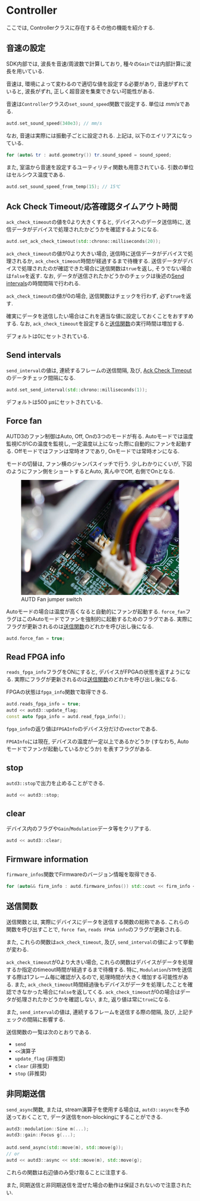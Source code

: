 # Controller

ここでは, Controllerクラスに存在するその他の機能を紹介する.

## 音速の設定

SDK内部では, 波長を音速/周波数で計算しており, 種々の`Gain`では内部計算に波長を用いている.

音速は, 環境によって変わるので適切な値を設定する必要があり, 音速がずれていると, 波長がずれ, 正しく超音波を集束できない可能性がある.

音速は`Controller`クラスの`set_sound_speed`関数で設定する.
単位は$\SI{}{mm/s}$である.

```cpp
autd.set_sound_speed(340e3); // mm/s
```

なお, 音速は実際には振動子ごとに設定される.
上記は, 以下のエイリアスになっている.

```cpp
for (auto& tr : autd.geometry()) tr.sound_speed = sound_speed;
```

また, 室温から音速を設定するユーティリティ関数も用意されている.
引数の単位はセルシウス温度である.

```cpp
autd.set_sound_speed_from_temp(15); // 15℃
```

## Ack Check Timeout/応答確認タイムアウト時間

`ack_check_timeout`の値を0より大きくすると, デバイスへのデータ送信時に, 送信データがデバイスで処理されたかどうかを確認するようになる.

```cpp
autd.set_ack_check_timeout(std::chrono::milliseconds(20));
```

`ack_check_timeout`の値が0より大きい場合, 送信時に送信データがデバイスで処理されるか, `ack_check_timeout`時間が経過するまで待機する.
送信データがデバイスで処理されたのが確認できた場合に送信関数は`true`を返し, そうでない場合は`false`を返す.
なお, データが送信されたかどうかのチェックは後述の[Send intervals](#send-intervals)の時間間隔で行われる.

`ack_check_timeout`の値が0の場合, 送信関数はチェックを行わず, 必ず`true`を返す.

確実にデータを送信したい場合はこれを適当な値に設定しておくことをおすすめする.
なお, `ack_check_timeout`を設定すると[送信関数](#送信関数)の実行時間は増加する.

デフォルトは0にセットされている.

## Send intervals

`send_interval`の値は, 連続するフレームの送信間隔, 及び, [Ack Check Timeout](#ack-check-timeout)のデータチェック間隔になる.

```cpp
autd.set_send_interval(std::chrono::milliseconds(1));
```

デフォルトは$\SI{500}{\text{μ}s}$にセットされている.

## Force fan

AUTD3のファン制御はAuto, Off, Onの3つのモードが有る. Autoモードでは温度監視ICがICの温度を監視し,
一定温度以上になった際に自動的にファンを起動する. Offモードではファンは常時オフであり, Onモードでは常時オンになる.

モードの切替は, ファン横のジャンパスイッチで行う. 少しわかりにくいが, 下図のようにファン側をショートするとAuto, 真ん中でOff, 右側でOnとなる.

<figure>
  <img src="../fig/Users_Manual/fan.jpg"/>
  <figcaption>AUTD Fan jumper switch</figcaption>
</figure>

Autoモードの場合は温度が高くなると自動的にファンが起動する. `force_fan`フラグはこのAutoモードでファンを強制的に起動するためのフラグである.
実際にフラグが更新されるのは[送信関数](#送信関数)のどれかを呼び出し後になる.

```cpp
autd.force_fan = true;
```

## Read FPGA info

`reads_fpga_info`フラグをONにすると, デバイスがFPGAの状態を返すようになる.
実際にフラグが更新されるのは[送信関数](#送信関数)のどれかを呼び出し後になる.

FPGAの状態は`fpga_info`関数で取得できる.

```cpp
autd.reads_fpga_info = true;
autd << autd3::update_flag;
const auto fpga_info = autd.read_fpga_info();
```

`fpga_info`の返り値は`FPGAInfo`のデバイス分だけの`vector`である.

`FPGAInfo`には現在, デバイスの温度が一定以上であるかどうか (すなわち, Autoモードでファンが起動しているかどうか) を表すフラグがある.

## stop

`autd3::stop`で出力を止めることができる.

```cpp
autd << autd3::stop;
```

## clear

デバイス内のフラグや`Gain`/`Modulation`データ等をクリアする.

```cpp
autd << autd3::clear;
```

## Firmware information

`firmware_infos`関数でFirmwareのバージョン情報を取得できる.

```cpp
for (auto&& firm_info : autd.firmware_infos()) std::cout << firm_info << std::endl;
```

## 送信関数

送信関数とは, 実際にデバイスにデータを送信する関数の総称である.
これらの関数を呼び出すことで, `force fan`, `reads FPGA info`のフラグが更新される.

また, これらの関数は`ack_check_timeout`, 及び, `send_interval`の値によって挙動が変わる.

`ack_check_timeout`が0より大きい場合, これらの関数はデバイスがデータを処理するか指定のtimeout時間が経過するまで待機する.
特に, `Modulation`/`STM`を送信する際は1フレーム毎に確認が入るので, 処理時間が大きく増加する可能性がある.
また, `ack_check_timeout`時間経過後もデバイスがデータを処理したことを確認できなかった場合に`false`を返してくる.
`ack_check_timeout`が0の場合はデータが処理されたかどうかを確認しない, また, 返り値は常に`true`になる.

また, `send_interval`の値は, 連続するフレームを送信する際の間隔, 及び, 上記チェックの間隔に影響する.

送信関数の一覧は次のとおりである.

- `send`
- `<<`演算子
- `update_flag` (非推奨)
- `clear` (非推奨)
- `stop` (非推奨)

## 非同期送信

`send_async`関数, または, stream演算子を使用する場合は, `autd3::async`を予め送っておくことで, データ送信をnon-blockingにすることができる.

```cpp
autd3::modulation::Sine m(...);
autd3::gain::Focus g(...);

autd.send_async(std::move(m), std::move(g));
// or
autd << autd3::async << std::move(m), std::move(g);
```

これらの関数は右辺値のみ受け取ることに注意する.

また, 同期送信と非同期送信を混ぜた場合の動作は保証されないので注意されたい.
